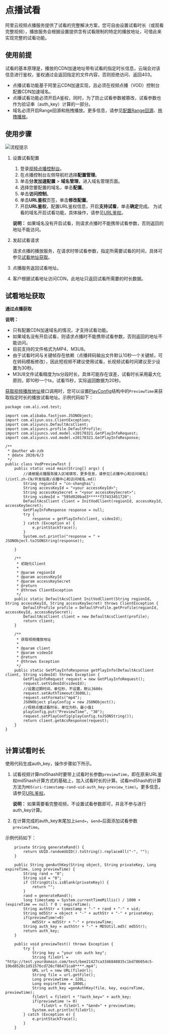 # 点播试看

阿里云视频点播服务提供了试看的完整解决方案，您可自由设置试看时长（或观看完整视频），播放服务会根据设置提供含有试看限制的特定的播放地址，可借此来实现完整的试看功能。

## 使用前提

试看的基本原理是，播放的CDN加速地址带有试看的指定时长信息，云端会对该信息进行鉴权，鉴权通过会返回指定的文件内容，否则拒绝访问、返回403。

-   点播试看功能基于阿里云CDN加速实现，且必须在视频点播（VOD）控制台配置CDN加速域名。
-   点播试看功能必须开启A鉴权，同时，为了防止试看参数被篡改，试看参数也作为验证串（auth\_key）计算的一部分。
-   域名必须开启Range回源和拖拽播放。更多信息，请参见[配置Range回源](/intl.zh-CN/控制台指南/域名管理/视频相关/配置Range回源.md)、[拖拽播放](/intl.zh-CN/控制台指南/域名管理/视频相关/拖拽播放.md)。

## 使用步骤

![流程提示](https://static-aliyun-doc.oss-accelerate.aliyuncs.com/assets/img/zh-CN/0891726061/p185004.png)

1.  设置试看配置

    1.  登录[视频点播控制台](https://vod.console.aliyun.com/)。
    2.  在点播控制台左侧导航栏选择**配置管理**。
    3.  单击**分发加速配置** \> **域名管理**，进入域名管理页面。
    4.  选择您要配置的域名，单击**配置**。
    5.  单击**访问控制**。
    6.  单击**URL鉴权**页签，单击**修改配置**。
    7.  开启**URL鉴权**，配置URL鉴权信息，开启**支持试看**，单击**确定**完成。
    为试看的域名开启试看功能，具体操作，请参见[URL鉴权](/intl.zh-CN/控制台指南/域名管理/访问控制/URL鉴权.md)。

    **说明：** 如果域名没有开启试看，则请求点播时不能携带试看参数，否则返回的地址不能访问。

2.  发起试看请求

    请求点播的播放服务，在请求时带试看参数，指定所需要试看的时间，具体可参见[试看地址获取](#section_986_kf2_9ry)。

3.  点播服务返回试看地址。
4.  客户根据试看地址访问CDN，此地址只返回试看所需要的时长数据。

## 试看地址获取

**通过点播获取**

**说明：**

-   只有配置CDN加速域名的情况，才支持试看功能。
-   如果域名没有开启试看，则请求点播时不能携带试看参数，否则返回的地址不能访问。
-   目前支持的文件格式为MP4、M3U8。
-   由于试看时间与关键帧存在依赖（点播转码输出文件默认10秒一个关键帧，可在转码模板修改），因此短视频不建议使用试看，长视频试看时间建议至少设置为30秒。
-   M3U8文件试看精度为ts分段时长，具体可能存在误差，试看时长采用最大化原则，即10秒一个ts，试看15秒，实际返回数据为20秒。

[获取视频播放地址](/intl.zh-CN/服务端API/音视频播放/获取视频播放地址.md)接口调用时，您可以设置[PlayConfig](/intl.zh-CN/服务端API/附录/请求参数说明.md)结构中的`PreviewTime`来获取指定时长的播放试看地址。示例代码如下：

```
package com.ali.vod.test;

import com.alibaba.fastjson.JSONObject;
import com.aliyun.oss.ClientException;
import com.aliyuncs.DefaultAcsClient;
import com.aliyuncs.profile.DefaultProfile;
import com.aliyuncs.vod.model.v20170321.GetPlayInfoRequest;
import com.aliyuncs.vod.model.v20170321.GetPlayInfoResponse;

/**
 * @author wb-zzb
 * @date 2020/6/3
 */
public class VodPreviewTest {
    public static void main(String[] args) {
        //请根据点播服务接入区域填写，更多信息，请参见[点播中心和访问域名](/intl.zh-CN/开发指南/点播中心和访问域名.md)）
        String regionId = "cn-shanghai";
        String accessKeyId = "<your accessKeyId>";
        String accessKeySecret = "<your accessKeySecret>";
        String videoId = "595d020bad3*****f37433451720";
        DefaultAcsClient client = InitVodClient(regionId, accessKeyId, accessKeySecret);
        GetPlayInfoResponse response = null;
        try {
            response = getPlayInfo(client, videoId);
        } catch (Exception e) {
            e.printStackTrace();
        }
        System.out.println("response = " + JSONObject.toJSONString(response));

    }

    /**
     * 初始化Client
     *
     * @param regionId
     * @param accessKeyId
     * @param accessKeySecret
     * @return
     * @throws ClientException
     */
    public static DefaultAcsClient InitVodClient(String regionId, String accessKeyId, String accessKeySecret) throws ClientException {
        DefaultProfile profile = DefaultProfile.getProfile(regionId, accessKeyId, accessKeySecret);
        DefaultAcsClient client = new DefaultAcsClient(profile);
        return client;
    }

    /**
     * 获取视频播放地址
     *
     * @param client
     * @param videoId
     * @return
     * @throws Exception
     */
    public static GetPlayInfoResponse getPlayInfo(DefaultAcsClient client, String videoId) throws Exception {
        GetPlayInfoRequest request = new GetPlayInfoRequest();
        request.setVideoId(videoId);
        //设置过期时间，单位秒，不设置，默认3600s
        request.setAuthTimeout(3600L);
        request.setFormats("mp4");
        JSONObject playConfig = new JSONObject();
        //视频点播试看时长，单位为秒。最小值1
        playConfig.put("PreviewTime", "30");
        request.setPlayConfig(playConfig.toJSONString());
        return client.getAcsResponse(request);
    }
}
                
```

## 计算试看时长

使用代码生成auth\_key，操作步骤如下所示。

1.  试看视频计算md5hash时要带上试看时长参数`previewTime`，即在原来URL鉴权md5hash计算方式的基础上，加入试看时长的计算。试看md5hash的计算方法为`MD5(uri-timestamp-rand-uid-auth_key-preview_time)`。更多信息，请参见[URL鉴权](/intl.zh-CN/开发指南/视频安全/URL鉴权.md)。

    **说明：** 如果需要看完整视频，不设置试看参数即可，并且不参与进行auth\_key计算。

2.  在计算完成的auth\_key末尾加上`&end=`，`&end=`后面添加试看参数`previewTime`。

示例代码如下：

```
    private String generateRand() {
        return UUID.randomUUID().toString().replaceAll("-", "");
    }

    public String genAuthKey(String object, String privateKey, Long expireTime, Long previewTime) {
        String rand = "0";
        String uid = "0";
        if (StringUtils.isBlank(privateKey)) {
            return "";
        }
        rand = generateRand();
        long timestamp = System.currentTimeMillis() / 1000 + (expireTime == null ? 0 : expireTime);
        String authStr = timestamp + "-" + rand + "-" + uid;
        String md5Str = object + "-" + authStr + "-" + privateKey;
        if(previewTime!=0)
            md5Str = md5Str + "-" + previewTime;
        String auth_key = authStr + "-" + MD5Util.md5( md5Str);
        return auth_key;
    }

    public void previewTest() throws Exception {
        try {
            String key = "your cdn auth key";
            String fileUrl = "http://test.yourdomain.com/test/bee21427ca3346848835c1bd786054c5-19bd8528c1d51576cd726cf86471ca0****.mp4";
            URL url = new URL(fileUrl);
            String file = url.getFile();
            Long previewtime = 120L;
            Long expireTime = 1800L;
            String auth_key =genAuthKey(file, key, expireTime, previewtime);
            fileUrl = fileUrl + "?auth_key=" + auth_key;
            if(previewtime != 0)
                fileUrl = fileUrl + "&end=" + previewtime;
            System.out.println(fileUrl);
        } catch (Exception e) {
            e.printStackTrace();
        }
    }
            
```

